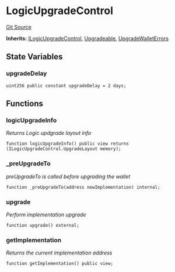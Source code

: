 # LogicUpgradeControl
[Git Source](https://github.com/TrueWallet/contracts/blob/3a8d1f53b9460a762889129a9214639685ad5b95/src/utils/LogicUpgradeControl.sol)

**Inherits:**
[ILogicUpgradeControl](/src/interfaces/ILogicUpgradeControl.sol/interface.ILogicUpgradeControl.md), [Upgradeable](/src/utils/Upgradeable.sol/abstract.Upgradeable.md), [UpgradeWalletErrors](/src/common/Errors.sol/contract.UpgradeWalletErrors.md)


## State Variables
### upgradeDelay

```solidity
uint256 public constant upgradeDelay = 2 days;
```


## Functions
### logicUpgradeInfo

*Returns Logic updgrade layout info*


```solidity
function logicUpgradeInfo() public view returns (ILogicUpgradeControl.UpgradeLayout memory);
```

### _preUpgradeTo

*preUpgradeTo is called before upgrading the wallet*


```solidity
function _preUpgradeTo(address newImplementation) internal;
```

### upgrade

*Perform implementation upgrade*


```solidity
function upgrade() external;
```

### getImplementation

*Returns the current implementation address*


```solidity
function getImplementation() public view;
```

